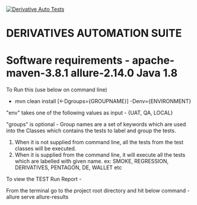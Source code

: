 [![Derivative Auto Tests](https://github.com/sarojsarab/derivatives/actions/workflows/main.yml/badge.svg)](https://github.com/sarojsarab/derivatives/actions/workflows/main.yml)

# DERIVATIVES AUTOMATION SUITE

Software requirements - apache-maven-3.8.1 allure-2.14.0 Java 1.8
============================================================================================================================================

To Run this (use below on command line)

- mvn clean install [<-Dgroups={GROUPNAME}] -Denv={ENVIRONMENT}

"env" takes one of the following values as input - {UAT, QA, LOCAL}

"groups" is optional - Group names are a set of keywords which are used into the Classes which contains the tests to
label and group the tests.

1. When it is not supplied from command line, all the tests from the test classes will be executed.
2. When it is supplied from the command line, it will execute all the tests which are labelled with given name. ex:
   SMOKE, REGRESSION, DERIVATIVES, PENTAGON, DE, WALLET etc

To view the TEST Run Report -

From the terminal go to the project root directory and hit below command - allure serve allure-results
